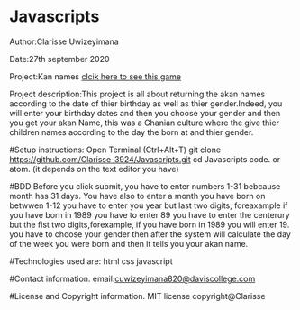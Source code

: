 # Javascripts
Author:Clarisse Uwizeyimana

Date:27th september 2020

Project:Kan names [clcik here to see this game](https://clarisse-3924.github.io/Javascripts/)

Project description:This project is all  about returning the akan names according to the date of thier birthday as well as thier gender.Indeed, you will enter your birthday dates and then you choose your gender and then you get your akan Name, this was a Ghanian culture where the give thier children names according to the day the born at and thier gender.

#Setup instructions:
 Open Terminal (Ctrl+Alt+T)
git clone https://github.com/Clarisse-3924/Javascripts.git
cd Javascripts
code. or atom. (it depends on the text editor you have)

#BDD
Before you click submit, you have to enter numbers 1-31 bebcause month has 31 days.
You have also to enter a month you have born on betwwen 1-12
you have to enter you year but last two digits, foreaxample if you have born in 1989 you have to enter 89
you have to enter the centerury but the fist two digits,forexample, if you have born in 1989 you will enter 19.
you have to choose your gender
then after the system will calculate the day of the week you were born and then it tells you your akan name.

#Technologies used are:
html
css
javascript

#Contact information.
email:cuwizeyimana820@daviscollege.com

#License and Copyright information.
MIT license
copyright@Clarisse
